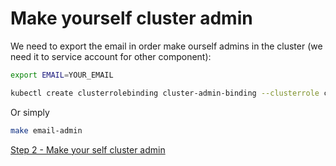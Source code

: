 # Make yourself cluster admin

We need to export the email in order make ourself admins in the cluster (we need it to service account for other component):

```bash
export EMAIL=YOUR_EMAIL
```
```bash
kubectl create clusterrolebinding cluster-admin-binding --clusterrole cluster-admin --user ${EMAIL}
```
Or simply
```bash
make email-admin
```
[Step 2 - Make your self cluster admin](https://github.com/Rookout/k8s-auto-dns-and-tls-guide/blob/master/gke/step_2_cluster_admin.md)

